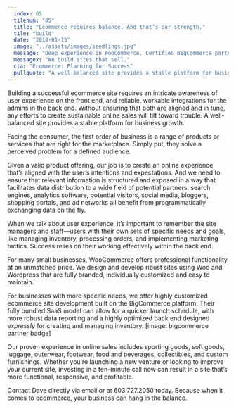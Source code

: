 ```yaml
---
  index: 05
  tilenum: "05"
  title: "Ecommerce requires balance. And that’s our strength."
  tile: "build"
  date: "2018-01-15"
  image: "../assets/images/seedlings.jpg"
  message: "Deep experience in WooCommerce. Certified BigCommerce partner."
  messagex: "We build sites that sell."
  cta: "Ecommerce: Planning for Success"
  pullquote: "A well-balanced site provides a stable platform for business growth."
---
```


<div>
Building a successful ecommerce site requires an intricate awareness of user experience on the front end, and reliable, workable integrations for the admins in the back end. Without ensuring that both are aligned and in tune, any efforts to create sustainable online sales will tilt toward trouble. A well-balanced site provides a stable platform for business growth.

Facing the consumer, the first order of business is a range of products or services that are right for the marketplace. Simply put, they solve a perceived problem for a defined audience.

Given a valid product offering, our job is to create an online experience that’s aligned with the user’s intentions and expectations. And we need to ensure that relevant information is structured and exposed in a way that facilitates data distribution to a wide field of potential partners: search engines, analytics software, potential visitors, social media, bloggers, shopping portals, and ad networks all benefit from programmatically exchanging data on the fly.

When we talk about user experience, it’s important to remember the site managers and staff—users with their own sets of specific needs and goals, like managing inventory, processing orders, and implementing marketing tactics. Success relies on their working effectively within the back end.

For many small businesses, WooCommerce offers professional functionality at an unmatched price. We design and develop ribust sites using Woo and Wordpress that are fully branded, individually customized and easy to maintain.

For businesses with more specific needs, we offer highly customized ecommerce site development built on the BigCommerce platform. Their fully bundled SaaS model can allow for a quicker launch schedule, with more robust data reporting and a highly optimized back end designed _expressly_ for creating and managing inventory. [image: bigcommerce partner badge]

Our proven experience in online sales includes sporting goods, soft goods, luggage, outerwear, footwear, food and beverages, collectibles, and custom furnishings. Whether you’re launching a new venture or looking to improve your current site, investing in a ten-minute call now can result in a site that’s more functional, responsive, and profitable.

Contact Dave directly via email or at 603.727.2050 today. Because when it comes to ecommerce, your business can hang in the balance.

</div>
